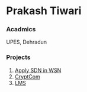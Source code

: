 # Prakash Tiwari
### Acadmics
UPES, Dehradun <br>
### Projects
1. [Apply SDN in WSN](https://github.com/prakashupes/Data_Communication_In_Software_Define_Wireless_Network)<br>
2. [CryptCom](https://github.com/prakashupes/CryptCom)
3. [LMS](https://github.com/prakashupes/Library_Management_System)

